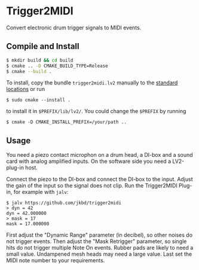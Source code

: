 # Trigger2MIDI

Convert electronic drum trigger signals to MIDI events.

## Compile and Install
```bash
$ mkdir build && cd build
$ cmake .. -D CMAKE_BUILD_TYPE=Release
$ cmake --build .
```

To install, copy the bundle `trigger2midi.lv2` manually to the
[standard locations](http://lv2plug.in/pages/filesystem-hierarchy-standard.html)
or run

```
$ sudo cmake --install .
```

to install it in `$PREFIX/lib/lv2/`. You could change the `$PREFIX` by running

```
$ cmake -D CMAKE_INSTALL_PREFIX=/your/path ..
```

## Usage

You need a piezo contact microphon on a drum head, a DI-box and a
sound card with analog amplified inputs. On the software side you need a
LV2-plug-in host.

Connect the piezo to the DI-box and connect the DI-box to the
input. Adjust the gain of the input so the signal does not clip.
Run the Trigger2MIDI Plug-in, for example with `jalv`:

```
$ jalv https://github.com/jkbd/trigger2midi
> dyn = 42
dyn = 42.000000
> mask = 17
mask = 17.000000
```

First adjust the "Dynamic Range" parameter (in decibel), so other
noises do not trigger events. Then adjust the "Mask Retrigger"
parameter, so single hits do not trigger multiple Note On
events. Rubber pads are likely to need a small value. Undampened mesh
heads may need a large value. Last set the MIDI note number to your
requirements.